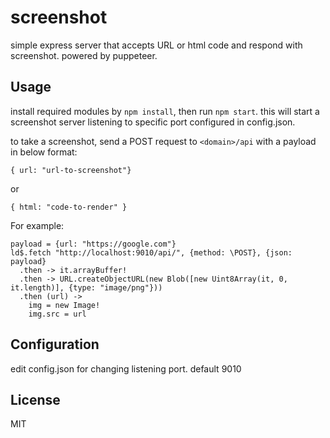 # screenshot

simple express server that accepts URL or html code and respond with screenshot. powered by puppeteer.


## Usage

install required modules by `npm install`, then run `npm start`. this will start a screenshot server listening to specific port configured in config.json.

to take a screenshot, send a POST request to `<domain>/api` with a payload in below format:

    { url: "url-to-screenshot"}

or

    { html: "code-to-render" }

For example:

    payload = {url: "https://google.com"}
    ld$.fetch "http://localhost:9010/api/", {method: \POST}, {json: payload}
      .then -> it.arrayBuffer!
      .then -> URL.createObjectURL(new Blob([new Uint8Array(it, 0, it.length)], {type: "image/png"}))
      .then (url) ->
        img = new Image!
        img.src = url


## Configuration

edit config.json for changing listening port. default 9010


## License

MIT
